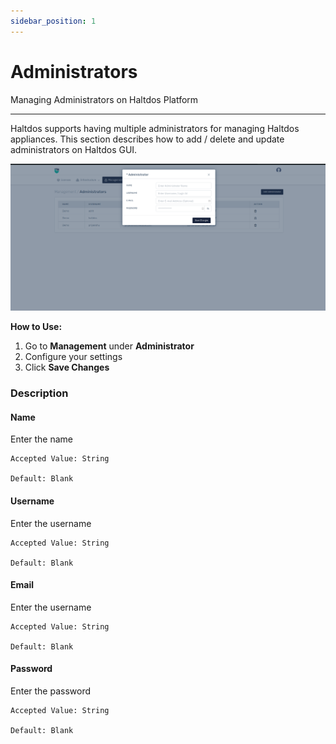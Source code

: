 ```yaml
---
sidebar_position: 1
---
```


# Administrators

Managing Administrators on Haltdos Platform

---

Haltdos supports having multiple administrators for managing Haltdos appliances. This section describes how to add / delete and update administrators on Haltdos GUI.

![users](/img/platform/v8/docs/sysAdmin.png)

**How to Use:**

1. Go to **Management** under **Administrator**
2. Configure your settings
3. Click **Save Changes**

### Description

#### **Name**

Enter the name

    Accepted Value: String 

    Default: Blank

#### **Username**

Enter the username

    Accepted Value: String 

    Default: Blank

#### **Email**

Enter the username

    Accepted Value: String 

    Default: Blank

#### **Password**

Enter the password

    Accepted Value: String 

    Default: Blank
